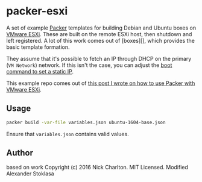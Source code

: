 # packer-esxi

A set of example [Packer][] templates for building Debian and Ubuntu boxes on
[VMware ESXi][]. These are built on the remote ESXi host, then shutdown and
left registered. A lot of this work comes out of [boxes][], which provides the
basic template formation.

They assume that it's possible to fetch an IP through DHCP on the primary (`VM
Network`) network. If this isn't the case, you can adjust the [boot command to
set a static IP][].

This example repo comes out of [this post I wrote on how to use Packer with
VMware ESXi][post].

## Usage

```sh
packer build -var-file variables.json ubuntu-1604-base.json
```

Ensure that `variables.json` contains valid values.

## Author
based on work Copyright (c) 2016 Nick Charlton. MIT Licensed.
Modified Alexander Stoklasa

[Packer]: https://packer.io
[VMware ESXi]: http://www.vmware.com/products/vsphere-hypervisor.html
[boot command to set a static IP]: https://help.ubuntu.com/lts/installation-guide/armhf/apbs02.html
[post]: https://nickcharlton.net/posts/using-packer-esxi-6.html
